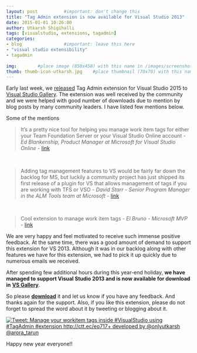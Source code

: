 ```yaml
---
layout: post          #important: don't change this
title: "Tag Admin extension is now available for Visual Studio 2013"
date: 2015-01-01 10:26:00 
author: Utkarsh Shigihalli
tags: [visualstudio, extensions, tagadmin]
categories:
- blog                #important: leave this here
- "visual studio extensibility"
- tagadmin
 
img:        #place image (850x450) with this name in /images/screenshots
thumb: thumb-icon-utkarsh.jpg    #place thumbnail (70x70) with this name in /images/screenshotsthumbs/
---
```

 
Early last week, we [released](http://www.visualstudiogeeks.com/blog/tagadmin/visualstudio-tags-administration-using-extension-tagadmin/) Tag Admin extension for Visual Studio 2015 to [Visual Studio Gallery](https://visualstudiogallery.msdn.microsoft.com/057740ff-86be-4a44-b2bb-7e6d68b75455). The extension was well received by the community and we were helped with good number of downloads due to mention by blog posts by many community leaders. I have listed few mentions below.
<!--more-->

Some of the mentions

> It’s a pretty nice tool for helping you manage work item tags for either your Team Foundation Server or your Visual Studio Online account - *Ed Blankenship, Product Manager at Microsoft for Visual Studio Online* - [link](http://www.edsquared.com/2014/12/24/New+Work+Item+Tag+Manager+Visual+Studio+Extension.aspx)

<br/>

> Adding tag management features to VS would be fairly far down the backlog for MS, but luckily a community project has just shipped its first release of a plugin for VS that allows management of tags if you are working with TFS or VSO - *David Starr - Senior Program Manager in the ALM Tools team at Microsoft* - [link](http://elegantcode.com/2014/12/24/manage-work-item-tags-in-visual-studio/)

<br/>

> Cool extension to manage work item tags - *El Bruno - Microsoft MVP* - [link](http://elbruno.com/2014/12/23/vs2015-tag-admin-cool-extension-to-manage-workitems-tags/)

We are very happy and feel motivated to receive such immense positive feedback. At the same time, there was a good amount of demand to support this extension for VS 2013. Although it was in our backlog along with other features we have for this extension, we had to pick it up quickly due to numerous emails we received. 

After spending few additional hours during this year-end holiday, **we have managed to support Visual Studio 2013 and is now available for download in** [**VS Gallery**](https://visualstudiogallery.msdn.microsoft.com/3821cea9-96b4-46e3-9609-ad1d2c344424).

So please [**download**](https://visualstudiogallery.msdn.microsoft.com/3821cea9-96b4-46e3-9609-ad1d2c344424) it and let us know if you have any feedback. And thanks again for the support. Also, if you like this extension, please do not forget to spread the word about it by tweeting or blogging about it. 

<a href="http://ctt.ec/eo717"><img src="http://clicktotweet.com/img/tweet-graphic-4.png" alt="Tweet: Manage your workitem tags inside #VisualStudio using #TagAdmin #extension http://ctt.ec/eo717+ developed by @onlyutkarsh @arora_tarun" /></a>

Happy new year everyone!!
